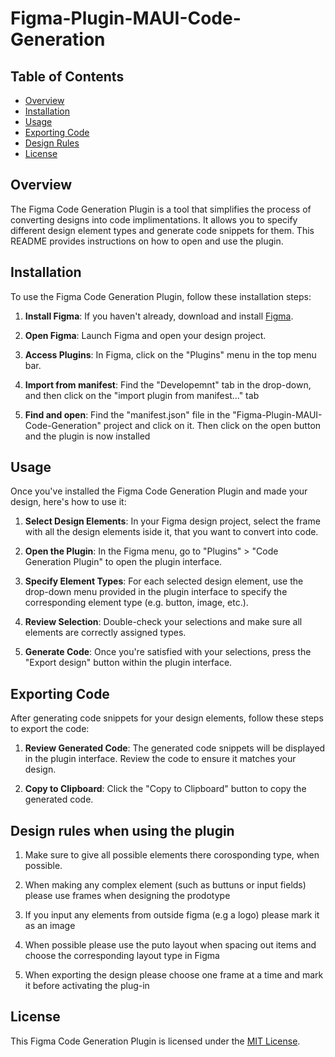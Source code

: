 # Figma-Plugin-MAUI-Code-Generation


## Table of Contents
- [Overview](#overview)
- [Installation](#installation)
- [Usage](#usage)
- [Exporting Code](#exporting-code)
- [Design Rules](#design-rules-when-using-the-plugin)
- [License](#license)

## Overview
The Figma Code Generation Plugin is a tool that simplifies the process of converting designs into code implimentations. It allows you to specify different design element types and generate code snippets for them. This README provides instructions on how to open and use the plugin.

## Installation
To use the Figma Code Generation Plugin, follow these installation steps:

1. **Install Figma**: If you haven't already, download and install [Figma](https://www.figma.com/downloads/).

2. **Open Figma**: Launch Figma and open your design project.

3. **Access Plugins**: In Figma, click on the "Plugins" menu in the top menu bar.

4. **Import from manifest**: Find the "Developemnt" tab in the drop-down, and then click on the "import plugin from manifest..." tab

5. **Find and open**: Find the "manifest.json" file in the "Figma-Plugin-MAUI-Code-Generation" project and click on it. Then click on the open button and the plugin is now installed

## Usage
Once you've installed the Figma Code Generation Plugin and made your design, here's how to use it:

1. **Select Design Elements**: In your Figma design project, select the frame with all the design elements iside it, that you want to convert into code.

2. **Open the Plugin**: In the Figma menu, go to "Plugins" > "Code Generation Plugin" to open the plugin interface.

3. **Specify Element Types**: For each selected design element, use the drop-down menu provided in the plugin interface to specify the corresponding element type (e.g. button, image, etc.).

4. **Review Selection**: Double-check your selections and make sure all elements are correctly assigned types.

5. **Generate Code**: Once you're satisfied with your selections, press the "Export design" button within the plugin interface.

## Exporting Code

After generating code snippets for your design elements, follow these steps to export the code:

1. **Review Generated Code**: The generated code snippets will be displayed in the plugin interface. Review the code to ensure it matches your design.

2. **Copy to Clipboard**: Click the "Copy to Clipboard" button to copy the generated code.

## Design rules when using the plugin

1. Make sure to give all possible elements there corosponding type, when possible.

2. When making any complex element (such as buttuns or input fields) please use frames when designing the prodotype

3. If you input any elements from outside figma (e.g a logo) please mark it as an image

4. When possible please use the puto layout when spacing out items and choose the corresponding layout type in Figma

5. When exporting the design please choose one frame at a time and mark it before activating the plug-in

## License
This Figma Code Generation Plugin is licensed under the [MIT License](LICENSE).
